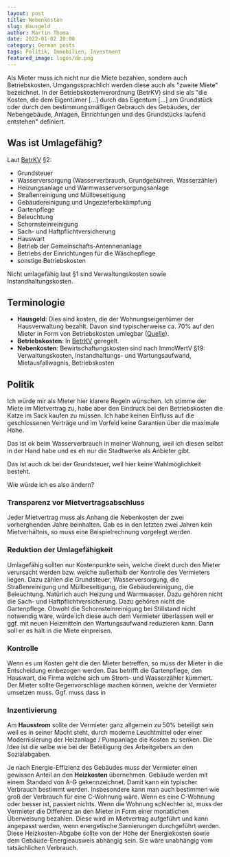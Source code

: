 ```yaml
---
layout: post
title: Nebenkosten
slug: Hausgeld
author: Martin Thoma
date: 2022-01-02 20:00
category: German posts
tags: Politik, Immobilien, Investment
featured_image: logos/de.png
---
```

Als Mieter muss ich nicht nur die Miete bezahlen, sondern auch Betriebskosten.
Umgangssprachlich werden diese auch als "zweite Miete" bezeichnet. In
der Betriebskostenverordnung (BetrKV) sind sie als "die Kosten, die dem Eigentümer [...] durch das Eigentum [...] am Grundstück oder durch den bestimmungsmäßigen Gebrauch des Gebäudes, der Nebengebäude,
Anlagen, Einrichtungen und des Grundstücks laufend entstehen" definiert.



## Was ist Umlagefähig?

Laut [BetrKV](https://www.gesetze-im-internet.de/betrkv/BetrKV.pdf) §2:

* Grundsteuer
* Wasserversorgung (Wasserverbrauch, Grundgebühren, Wasserzähler)
* Heizungsanlage und Warmwasserversorgungsanlage
* Straßenreinigung und Müllbeseitigung
* Gebäudereinigung und Ungezieferbekämpfung
* Gartenpflege
* Beleuchtung
* Schornsteinreinigung
* Sach- und Haftpflichtversicherung
* Hauswart
* Betrieb der Gemeinschafts-Antennenanlage
* Betriebs der Einrichtungen für die Wäschepflege
* sonstige Betriebskosten

Nicht umlagefähig laut §1 sind Verwaltungskosten sowie Instandhaltungskosten.

## Terminologie

* **Hausgeld**: Dies sind kosten, die der Wohnungseigentümer der Hausverwaltung
  bezahlt. Davon sind typischerweise ca. 70% auf den Mieter in Form von
  Betriebskosten umlegbar ([Quelle](https://www.youtube.com/watch?v=vWfQV6y5YE4)).
* **Betriebskosten**: In [BetrKV](https://www.gesetze-im-internet.de/betrkv/BetrKV.pdf) geregelt.
* **Nebenkosten**: Bewirtschaftungskosten sind nach ImmoWertV §19: Verwaltungskosten, Instandhaltungs- und Wartungsaufwand, Mietausfallwagnis, Betriebskosten

## Politik

Ich würde mir als Mieter hier klarere Regeln wünschen. Ich stimme der Miete
im Mietvertrag zu, habe aber den Eindruck bei den Betriebskosten die Katze im
Sack kaufen zu müssen. Ich habe keinen Einfluss auf die geschlossenen Verträge
und im Vorfeld keine Garantien über die maximale Höhe.

Das ist ok beim Wasserverbrauch in meiner Wohnung, weil ich diesen selbst in
der Hand habe und es eh nur die Stadtwerke als Anbieter gibt.

Das ist auch ok bei der Grundsteuer, weil hier keine Wahlmöglichkeit besteht.

Wie würde ich es also ändern?

### Transparenz vor Mietvertragsabschluss

Jeder Mietvertrag muss als
   Anhang die Nebenkosten der zwei vorherghenden Jahre beinhalten. Gab es in den
   letzten zwei Jahren kein Mietverhältnis, so muss eine Beispielrechnung
   vorgelegt werden.

### Reduktion der Umlagefähigkeit

Umlagefähig sollten nur Kostenpunkte sein,
   welche direkt durch den Mieter verursacht werden bzw. welche außerhalb der
   Kontrolle des Vermieters liegen. Dazu zählen die Grundsteuer, Wasserversorgung,
   die Straßenreinigung und Müllbeseitigung, die Gebäudereinigung, die Beleuchtung.
   Natürlich auch Heizung und Warmwasser. Dazu gehören nicht die Sach- und
   Haftpflichtversicherung. Dazu gehören nicht die Gartenpflege. Obwohl die
   Schornsteinreinigung bei Stillstand nicht notwendig wäre, würde ich diese
   auch dem Vermieter überlassen weil er ggf. mit neuen Heizmitteln den
   Wartungsaufwand reduzieren kann. Dann soll er es halt in die Miete einpreisen.

### Kontrolle

Wenn es um Kosten geht die den Mieter betreffen, so muss der
Mieter in die Entscheidung einbezogen werden. Das betrifft die Gartenpflege,
den Hauswart, die Firma welche sich um Strom- und Wasserzähler kümmert.
Der Mieter sollte Gegenvorschläge machen können, welche der Vermieter umsetzen muss.
Ggf. muss dass in

### Inzentivierung

Am **Hausstrom** sollte der
Vermieter ganz allgemein zu 50% beteiligt sein weil es in seiner Macht steht,
durch moderne Leuchtmittel oder einer Modernisierung der Heizanlage / Pumpanlage
die Kosten zu senken. Die Idee ist die selbe wie
bei der Beteiligung des Arbeitgebers an den Sozialabgaben.

Je nach Energie-Effizienz des Gebäudes muss der Vermieter
einen gewissen Anteil an den **Heizkosten** übernehmen. Gebäude werden mit einem
Standard von A-G gekennzeichnet. Damit kann ein typischer Verbrauch bestimmt
werden. Insbesondere kann man auch bestimmen wie groß der Verbrauch für
eine C-Wohnung wäre. Wenn es eine C-Wohnung oder besser ist, passiert nichts.
Wenn die Wohnung schlechter ist, muss der Vermieter die Differenz an den
Mieter in Form einer monatlichen Überweisung bezahlen. Diese wird im
Mietvertrag aufgeführt und kann angepasst werden, wenn energetische Sarnierungen
durchgeführt werden.
Diese Heizkosten-Abgabe sollte von der Höhe der Energiekosten sowie dem Gebäude-Energieausweis
abhängig sein. Sie wäre unabhängig vom tatsächlichen Verbrauch.
